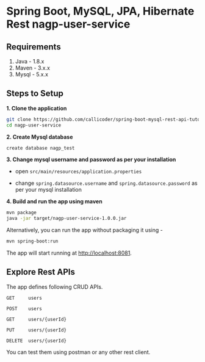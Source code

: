 # Spring Boot, MySQL, JPA, Hibernate Rest nagp-user-service
## Requirements

1. Java - 1.8.x
2. Maven - 3.x.x
3. Mysql - 5.x.x

## Steps to Setup

**1. Clone the application**

```bash
git clone https://github.com/callicoder/spring-boot-mysql-rest-api-tutorial.git
cd nagp-user-service
```

**2. Create Mysql database**
```bash
create database nagp_test
```

**3. Change mysql username and password as per your installation**

+ open `src/main/resources/application.properties`

+ change `spring.datasource.username` and `spring.datasource.password` as per your mysql installation

**4. Build and run the app using maven**

```bash
mvn package
java -jar target/nagp-user-service-1.0.0.jar
```

Alternatively, you can run the app without packaging it using -

```bash
mvn spring-boot:run
```

The app will start running at <http://localhost:8081>.

## Explore Rest APIs

The app defines following CRUD APIs.

    GET     users
    
    POST    users
    
    GET     users/{userId}
    
    PUT     users/{userId}
    
    DELETE  users/{userId}

You can test them using postman or any other rest client.
